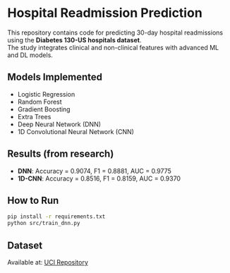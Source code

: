 # Hospital Readmission Prediction

This repository contains code for predicting 30-day hospital readmissions using the **Diabetes 130-US hospitals dataset**.  
The study integrates clinical and non-clinical features with advanced ML and DL models.

## Models Implemented
- Logistic Regression
- Random Forest
- Gradient Boosting
- Extra Trees
- Deep Neural Network (DNN)
- 1D Convolutional Neural Network (CNN)

## Results (from research)
- **DNN**: Accuracy = 0.9074, F1 = 0.8881, AUC = 0.9775
- **1D-CNN**: Accuracy = 0.8516, F1 = 0.8159, AUC = 0.9370

## How to Run
```bash
pip install -r requirements.txt
python src/train_dnn.py
```

## Dataset
Available at: [UCI Repository](https://archive.ics.uci.edu/dataset/296/diabetes+130/us+hospitals)
